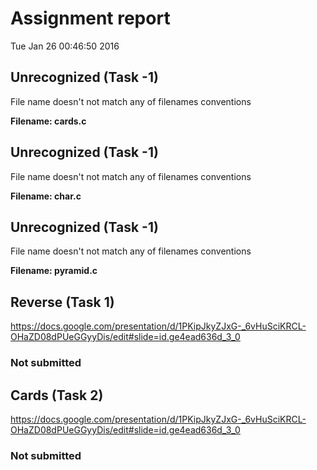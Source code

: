 # Assignment report
Tue Jan 26 00:46:50 2016
## Unrecognized (Task -1)
File name doesn't not match any of filenames conventions

**Filename: cards.c**
## Unrecognized (Task -1)
File name doesn't not match any of filenames conventions

**Filename: char.c**
## Unrecognized (Task -1)
File name doesn't not match any of filenames conventions

**Filename: pyramid.c**
## Reverse (Task 1)
https://docs.google.com/presentation/d/1PKipJkyZJxG-_6vHuSciKRCL-OHaZD08dPUeGGyyDis/edit#slide=id.ge4ead636d_3_0

### Not submitted
## Cards (Task 2)
https://docs.google.com/presentation/d/1PKipJkyZJxG-_6vHuSciKRCL-OHaZD08dPUeGGyyDis/edit#slide=id.ge4ead636d_3_0

### Not submitted
